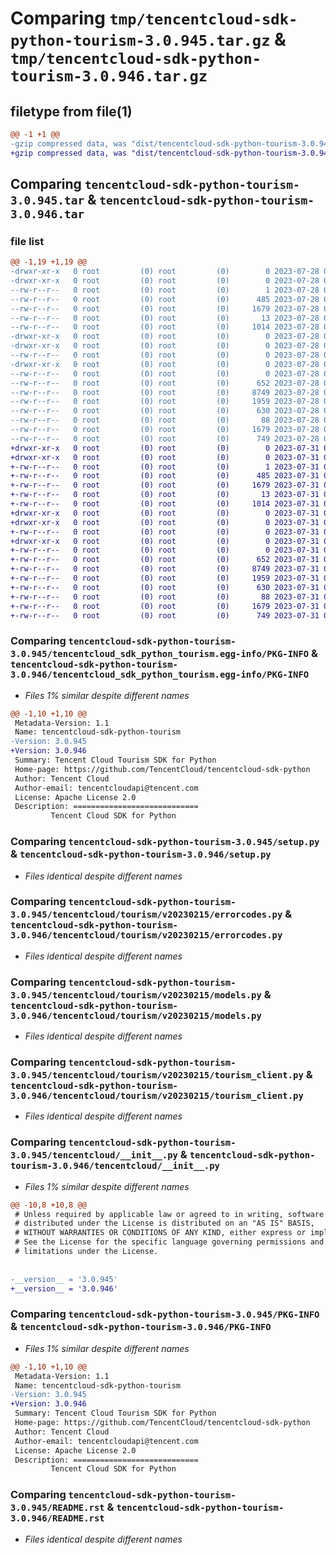 # Comparing `tmp/tencentcloud-sdk-python-tourism-3.0.945.tar.gz` & `tmp/tencentcloud-sdk-python-tourism-3.0.946.tar.gz`

## filetype from file(1)

```diff
@@ -1 +1 @@
-gzip compressed data, was "dist/tencentcloud-sdk-python-tourism-3.0.945.tar", last modified: Fri Jul 28 00:38:17 2023, max compression
+gzip compressed data, was "dist/tencentcloud-sdk-python-tourism-3.0.946.tar", last modified: Mon Jul 31 00:38:36 2023, max compression
```

## Comparing `tencentcloud-sdk-python-tourism-3.0.945.tar` & `tencentcloud-sdk-python-tourism-3.0.946.tar`

### file list

```diff
@@ -1,19 +1,19 @@
-drwxr-xr-x   0 root         (0) root         (0)        0 2023-07-28 00:38:17.000000 tencentcloud-sdk-python-tourism-3.0.945/
-drwxr-xr-x   0 root         (0) root         (0)        0 2023-07-28 00:38:17.000000 tencentcloud-sdk-python-tourism-3.0.945/tencentcloud_sdk_python_tourism.egg-info/
--rw-r--r--   0 root         (0) root         (0)        1 2023-07-28 00:38:17.000000 tencentcloud-sdk-python-tourism-3.0.945/tencentcloud_sdk_python_tourism.egg-info/dependency_links.txt
--rw-r--r--   0 root         (0) root         (0)      485 2023-07-28 00:38:17.000000 tencentcloud-sdk-python-tourism-3.0.945/tencentcloud_sdk_python_tourism.egg-info/SOURCES.txt
--rw-r--r--   0 root         (0) root         (0)     1679 2023-07-28 00:38:17.000000 tencentcloud-sdk-python-tourism-3.0.945/tencentcloud_sdk_python_tourism.egg-info/PKG-INFO
--rw-r--r--   0 root         (0) root         (0)       13 2023-07-28 00:38:17.000000 tencentcloud-sdk-python-tourism-3.0.945/tencentcloud_sdk_python_tourism.egg-info/top_level.txt
--rw-r--r--   0 root         (0) root         (0)     1014 2023-07-28 00:38:17.000000 tencentcloud-sdk-python-tourism-3.0.945/setup.py
-drwxr-xr-x   0 root         (0) root         (0)        0 2023-07-28 00:38:17.000000 tencentcloud-sdk-python-tourism-3.0.945/tencentcloud/
-drwxr-xr-x   0 root         (0) root         (0)        0 2023-07-28 00:38:17.000000 tencentcloud-sdk-python-tourism-3.0.945/tencentcloud/tourism/
--rw-r--r--   0 root         (0) root         (0)        0 2023-07-28 00:38:17.000000 tencentcloud-sdk-python-tourism-3.0.945/tencentcloud/tourism/__init__.py
-drwxr-xr-x   0 root         (0) root         (0)        0 2023-07-28 00:38:17.000000 tencentcloud-sdk-python-tourism-3.0.945/tencentcloud/tourism/v20230215/
--rw-r--r--   0 root         (0) root         (0)        0 2023-07-28 00:38:17.000000 tencentcloud-sdk-python-tourism-3.0.945/tencentcloud/tourism/v20230215/__init__.py
--rw-r--r--   0 root         (0) root         (0)      652 2023-07-28 00:38:17.000000 tencentcloud-sdk-python-tourism-3.0.945/tencentcloud/tourism/v20230215/errorcodes.py
--rw-r--r--   0 root         (0) root         (0)     8749 2023-07-28 00:38:17.000000 tencentcloud-sdk-python-tourism-3.0.945/tencentcloud/tourism/v20230215/models.py
--rw-r--r--   0 root         (0) root         (0)     1959 2023-07-28 00:38:17.000000 tencentcloud-sdk-python-tourism-3.0.945/tencentcloud/tourism/v20230215/tourism_client.py
--rw-r--r--   0 root         (0) root         (0)      630 2023-07-28 00:38:17.000000 tencentcloud-sdk-python-tourism-3.0.945/tencentcloud/__init__.py
--rw-r--r--   0 root         (0) root         (0)       88 2023-07-28 00:38:17.000000 tencentcloud-sdk-python-tourism-3.0.945/setup.cfg
--rw-r--r--   0 root         (0) root         (0)     1679 2023-07-28 00:38:17.000000 tencentcloud-sdk-python-tourism-3.0.945/PKG-INFO
--rw-r--r--   0 root         (0) root         (0)      749 2023-07-28 00:38:17.000000 tencentcloud-sdk-python-tourism-3.0.945/README.rst
+drwxr-xr-x   0 root         (0) root         (0)        0 2023-07-31 00:38:36.000000 tencentcloud-sdk-python-tourism-3.0.946/
+drwxr-xr-x   0 root         (0) root         (0)        0 2023-07-31 00:38:36.000000 tencentcloud-sdk-python-tourism-3.0.946/tencentcloud_sdk_python_tourism.egg-info/
+-rw-r--r--   0 root         (0) root         (0)        1 2023-07-31 00:38:36.000000 tencentcloud-sdk-python-tourism-3.0.946/tencentcloud_sdk_python_tourism.egg-info/dependency_links.txt
+-rw-r--r--   0 root         (0) root         (0)      485 2023-07-31 00:38:36.000000 tencentcloud-sdk-python-tourism-3.0.946/tencentcloud_sdk_python_tourism.egg-info/SOURCES.txt
+-rw-r--r--   0 root         (0) root         (0)     1679 2023-07-31 00:38:36.000000 tencentcloud-sdk-python-tourism-3.0.946/tencentcloud_sdk_python_tourism.egg-info/PKG-INFO
+-rw-r--r--   0 root         (0) root         (0)       13 2023-07-31 00:38:36.000000 tencentcloud-sdk-python-tourism-3.0.946/tencentcloud_sdk_python_tourism.egg-info/top_level.txt
+-rw-r--r--   0 root         (0) root         (0)     1014 2023-07-31 00:38:36.000000 tencentcloud-sdk-python-tourism-3.0.946/setup.py
+drwxr-xr-x   0 root         (0) root         (0)        0 2023-07-31 00:38:36.000000 tencentcloud-sdk-python-tourism-3.0.946/tencentcloud/
+drwxr-xr-x   0 root         (0) root         (0)        0 2023-07-31 00:38:36.000000 tencentcloud-sdk-python-tourism-3.0.946/tencentcloud/tourism/
+-rw-r--r--   0 root         (0) root         (0)        0 2023-07-31 00:38:36.000000 tencentcloud-sdk-python-tourism-3.0.946/tencentcloud/tourism/__init__.py
+drwxr-xr-x   0 root         (0) root         (0)        0 2023-07-31 00:38:36.000000 tencentcloud-sdk-python-tourism-3.0.946/tencentcloud/tourism/v20230215/
+-rw-r--r--   0 root         (0) root         (0)        0 2023-07-31 00:38:36.000000 tencentcloud-sdk-python-tourism-3.0.946/tencentcloud/tourism/v20230215/__init__.py
+-rw-r--r--   0 root         (0) root         (0)      652 2023-07-31 00:38:36.000000 tencentcloud-sdk-python-tourism-3.0.946/tencentcloud/tourism/v20230215/errorcodes.py
+-rw-r--r--   0 root         (0) root         (0)     8749 2023-07-31 00:38:36.000000 tencentcloud-sdk-python-tourism-3.0.946/tencentcloud/tourism/v20230215/models.py
+-rw-r--r--   0 root         (0) root         (0)     1959 2023-07-31 00:38:36.000000 tencentcloud-sdk-python-tourism-3.0.946/tencentcloud/tourism/v20230215/tourism_client.py
+-rw-r--r--   0 root         (0) root         (0)      630 2023-07-31 00:38:36.000000 tencentcloud-sdk-python-tourism-3.0.946/tencentcloud/__init__.py
+-rw-r--r--   0 root         (0) root         (0)       88 2023-07-31 00:38:36.000000 tencentcloud-sdk-python-tourism-3.0.946/setup.cfg
+-rw-r--r--   0 root         (0) root         (0)     1679 2023-07-31 00:38:36.000000 tencentcloud-sdk-python-tourism-3.0.946/PKG-INFO
+-rw-r--r--   0 root         (0) root         (0)      749 2023-07-31 00:38:36.000000 tencentcloud-sdk-python-tourism-3.0.946/README.rst
```

### Comparing `tencentcloud-sdk-python-tourism-3.0.945/tencentcloud_sdk_python_tourism.egg-info/PKG-INFO` & `tencentcloud-sdk-python-tourism-3.0.946/tencentcloud_sdk_python_tourism.egg-info/PKG-INFO`

 * *Files 1% similar despite different names*

```diff
@@ -1,10 +1,10 @@
 Metadata-Version: 1.1
 Name: tencentcloud-sdk-python-tourism
-Version: 3.0.945
+Version: 3.0.946
 Summary: Tencent Cloud Tourism SDK for Python
 Home-page: https://github.com/TencentCloud/tencentcloud-sdk-python
 Author: Tencent Cloud
 Author-email: tencentcloudapi@tencent.com
 License: Apache License 2.0
 Description: ============================
         Tencent Cloud SDK for Python
```

### Comparing `tencentcloud-sdk-python-tourism-3.0.945/setup.py` & `tencentcloud-sdk-python-tourism-3.0.946/setup.py`

 * *Files identical despite different names*

### Comparing `tencentcloud-sdk-python-tourism-3.0.945/tencentcloud/tourism/v20230215/errorcodes.py` & `tencentcloud-sdk-python-tourism-3.0.946/tencentcloud/tourism/v20230215/errorcodes.py`

 * *Files identical despite different names*

### Comparing `tencentcloud-sdk-python-tourism-3.0.945/tencentcloud/tourism/v20230215/models.py` & `tencentcloud-sdk-python-tourism-3.0.946/tencentcloud/tourism/v20230215/models.py`

 * *Files identical despite different names*

### Comparing `tencentcloud-sdk-python-tourism-3.0.945/tencentcloud/tourism/v20230215/tourism_client.py` & `tencentcloud-sdk-python-tourism-3.0.946/tencentcloud/tourism/v20230215/tourism_client.py`

 * *Files identical despite different names*

### Comparing `tencentcloud-sdk-python-tourism-3.0.945/tencentcloud/__init__.py` & `tencentcloud-sdk-python-tourism-3.0.946/tencentcloud/__init__.py`

 * *Files 1% similar despite different names*

```diff
@@ -10,8 +10,8 @@
 # Unless required by applicable law or agreed to in writing, software
 # distributed under the License is distributed on an "AS IS" BASIS,
 # WITHOUT WARRANTIES OR CONDITIONS OF ANY KIND, either express or implied.
 # See the License for the specific language governing permissions and
 # limitations under the License.
 
 
-__version__ = '3.0.945'
+__version__ = '3.0.946'
```

### Comparing `tencentcloud-sdk-python-tourism-3.0.945/PKG-INFO` & `tencentcloud-sdk-python-tourism-3.0.946/PKG-INFO`

 * *Files 1% similar despite different names*

```diff
@@ -1,10 +1,10 @@
 Metadata-Version: 1.1
 Name: tencentcloud-sdk-python-tourism
-Version: 3.0.945
+Version: 3.0.946
 Summary: Tencent Cloud Tourism SDK for Python
 Home-page: https://github.com/TencentCloud/tencentcloud-sdk-python
 Author: Tencent Cloud
 Author-email: tencentcloudapi@tencent.com
 License: Apache License 2.0
 Description: ============================
         Tencent Cloud SDK for Python
```

### Comparing `tencentcloud-sdk-python-tourism-3.0.945/README.rst` & `tencentcloud-sdk-python-tourism-3.0.946/README.rst`

 * *Files identical despite different names*

